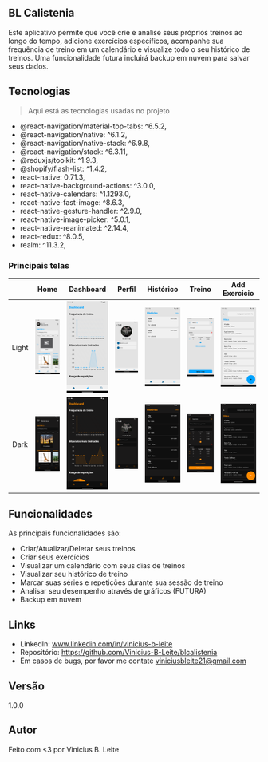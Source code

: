## BL Calistenia

Este aplicativo permite que você crie e analise seus próprios treinos ao longo do tempo, adicione exercícios específicos, acompanhe sua frequência de treino em um calendário e visualize todo o seu histórico de treinos. Uma funcionalidade futura incluirá backup em nuvem para salvar seus dados.

## Tecnologias

> Aqui está as tecnologias usadas no projeto

- @react-navigation/material-top-tabs: ^6.5.2,
- @react-navigation/native: ^6.1.2,
- @react-navigation/native-stack: ^6.9.8,
- @react-navigation/stack: ^6.3.11,
- @reduxjs/toolkit: ^1.9.3,
- @shopify/flash-list: ^1.4.2,
- react-native: 0.71.3,
- react-native-background-actions: ^3.0.0,
- react-native-calendars: ^1.1293.0,
- react-native-fast-image: ^8.6.3,
- react-native-gesture-handler: ^2.9.0,
- react-native-image-picker: ^5.0.1,
- react-native-reanimated: ^2.14.4,
- react-redux: ^8.0.5,
- realm: ^11.3.2,

### Principais telas

|       |                  Home                   |                  Dashboard                   |                  Perfil                   | Histórico                                    | Treino                                     | Add Exercicio                                  |
| :---: | :-------------------------------------: | :------------------------------------------: | :---------------------------------------: | -------------------------------------------- | ------------------------------------------ | ---------------------------------------------- |
| Light | ![](github/screens/light/homeLight.png) | ![](github/screens/light/dashboardLight.png) | ![](github/screens/light/perfilLight.png) | ![](github/screens/light/historicoLight.png) | ![](github/screens/light/workoutLight.png) | ![](github/screens/light/addExerciseLight.png) |
| Dark  | ![](github/screens/dark/HOME_DARK.png)  |    ![](github/screens/dark/DASHBOARD.png)    | ![](github/screens/dark/HOME_PERFIL.png)  | ![](github/screens/dark/HISTORICO.png)       | ![](github/screens/dark/HOME_TREINO.png)   | ![](github/screens/dark/ADD_EXERCICIO.png)     |

## Funcionalidades

As principais funcionalidades são:

- Criar/Atualizar/Deletar seus treinos
- Criar seus exercícios
- Visualizar um calendário com seus dias de treinos
- Visualizar seu histórico de treino
- Marcar suas séries e repetições durante sua sessão de treino
- Analisar seu desempenho através de gráficos (FUTURA)
- Backup em nuvem

## Links

- LinkedIn: www.linkedin.com/in/vinicius-b-leite
- Repositório: https://github.com/Vinicius-B-Leite/blcalistenia
- Em casos de bugs, por favor me contate
  viniciusbleite21@gmail.com

## Versão

1.0.0

## Autor

Feito com <3 por Vinicius B. Leite

